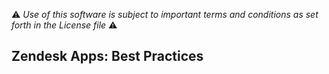 :warning: *Use of this software is subject to important terms and conditions as set forth in the License file* :warning:

## Zendesk Apps: Best Practices